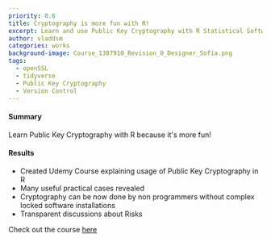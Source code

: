 ```yaml
---
priority: 0.6
title: Cryptography is more fun with R!
excerpt: Learn and use Public Key Cryptography with R Statistical Software
author: vladdsm
categories: works
background-image: Course_1387910_Revision_0_Designer_Sofía.png
tags:
  - openSSL
  - tidyverse
  - Public Key Cryptography
  - Version Control
---
```


#### Summary

Learn Public Key Cryptography with R because it's more fun!

#### Results

- Created Udemy Course explaining usage of Public Key Cryptography in R
- Many useful practical cases revealed
- Cryptography can be now done by non programmers without complex locked software installations
- Transparent discussions about Risks


Check out the course [here](https://www.udemy.com/keep-your-secrets-under-control/?couponCode=KEEP-SECRET-20)
